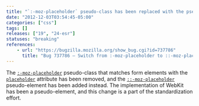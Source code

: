 ```yaml
---
title: "`:-moz-placeholder` pseudo-class has been replaced with the pseudo-element"
date: "2012-12-03T03:54:45-05:00"
categories: ["css"]
tags: []
releases: ["19", "24-esr"]
statuses: "breaking"
references:
    - url: "https://bugzilla.mozilla.org/show_bug.cgi?id=737786"
      title: "Bug 737786 – Switch from :-moz-placeholder to ::-moz-placeholder (pseudo-class to pseudo-element)"
---
```

The [`:-moz-placeholder`](https://developer.mozilla.org/docs/Web/CSS/:-moz-placeholder) pseudo-class that matches form elements with the [`placeholder`](https://developer.mozilla.org/docs/Web/HTML/Forms_in_HTML#The_placeholder_attribute) attribute has been removed, and the [`::-moz-placeholder`](https://developer.mozilla.org/docs/Web/CSS/::-moz-placeholder) pseudo-element has been added instead. The implementation of WebKit has been a pseudo-element, and this change is a part of the standardization effort.
